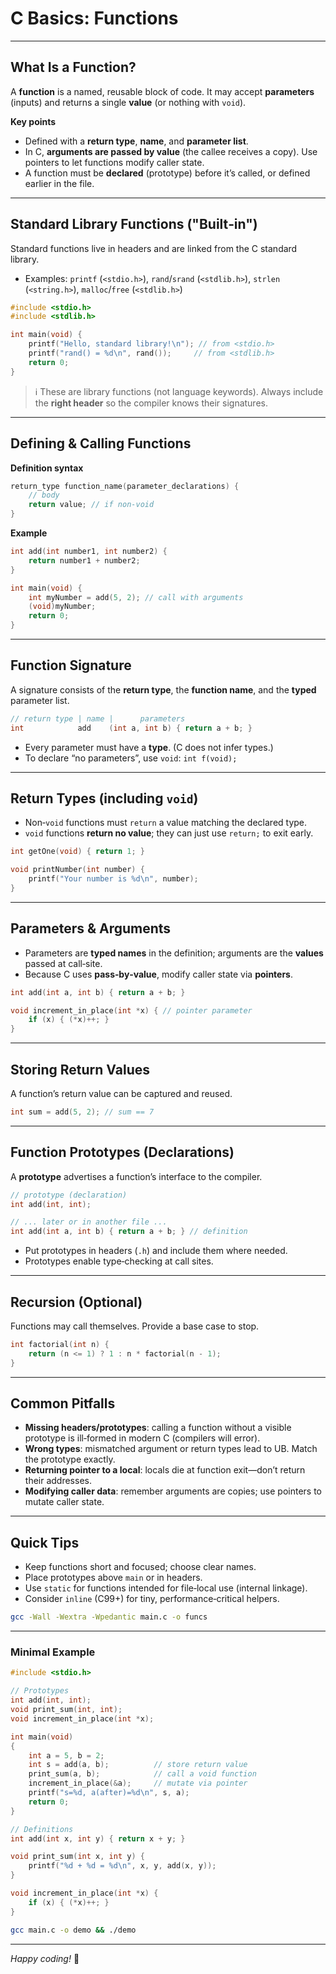 # C Basics: Functions

---

## What Is a Function?

A **function** is a named, reusable block of code. It may accept **parameters** (inputs) and returns a single **value** (or nothing with `void`).

**Key points**

* Defined with a **return type**, **name**, and **parameter list**.
* In C, **arguments are passed by value** (the callee receives a copy). Use pointers to let functions modify caller state.
* A function must be **declared** (prototype) before it’s called, or defined earlier in the file.

---

## Standard Library Functions ("Built‑in")

Standard functions live in headers and are linked from the C standard library.

* Examples: `printf` (`<stdio.h>`), `rand`/`srand` (`<stdlib.h>`), `strlen` (`<string.h>`), `malloc`/`free` (`<stdlib.h>`)

```c
#include <stdio.h>
#include <stdlib.h>

int main(void) {
    printf("Hello, standard library!\n"); // from <stdio.h>
    printf("rand() = %d\n", rand());     // from <stdlib.h>
    return 0;
}
```

> ℹ️ These are library functions (not language keywords). Always include the **right header** so the compiler knows their signatures.

---

## Defining & Calling Functions

**Definition syntax**

```c
return_type function_name(parameter_declarations) {
    // body
    return value; // if non‑void
}
```

**Example**

```c
int add(int number1, int number2) {
    return number1 + number2;
}

int main(void) {
    int myNumber = add(5, 2); // call with arguments
    (void)myNumber;
    return 0;
}
```

---

## Function Signature

A signature consists of the **return type**, the **function name**, and the **typed** parameter list.

```c
// return type | name |      parameters
int            add    (int a, int b) { return a + b; }
```

* Every parameter must have a **type**. (C does not infer types.)
* To declare “no parameters”, use `void`: `int f(void);`

---

## Return Types (including `void`)

* Non‑`void` functions must `return` a value matching the declared type.
* `void` functions **return no value**; they can just use `return;` to exit early.

```c
int getOne(void) { return 1; }

void printNumber(int number) {
    printf("Your number is %d\n", number);
}
```

---

## Parameters & Arguments

* Parameters are **typed names** in the definition; arguments are the **values** passed at call‑site.
* Because C uses **pass‑by‑value**, modify caller state via **pointers**.

```c
int add(int a, int b) { return a + b; }

void increment_in_place(int *x) { // pointer parameter
    if (x) { (*x)++; }
}
```

---

## Storing Return Values

A function’s return value can be captured and reused.

```c
int sum = add(5, 2); // sum == 7
```

---

## Function Prototypes (Declarations)

A **prototype** advertises a function’s interface to the compiler.

```c
// prototype (declaration)
int add(int, int);

// ... later or in another file ...
int add(int a, int b) { return a + b; } // definition
```

* Put prototypes in headers (`.h`) and include them where needed.
* Prototypes enable type‑checking at call sites.

---

## Recursion (Optional)

Functions may call themselves. Provide a base case to stop.

```c
int factorial(int n) {
    return (n <= 1) ? 1 : n * factorial(n - 1);
}
```

---

## Common Pitfalls

* **Missing headers/prototypes**: calling a function without a visible prototype is ill‑formed in modern C (compilers will error).
* **Wrong types**: mismatched argument or return types lead to UB. Match the prototype exactly.
* **Returning pointer to a local**: locals die at function exit—don’t return their addresses.
* **Modifying caller data**: remember arguments are copies; use pointers to mutate caller state.

---

## Quick Tips

* Keep functions short and focused; choose clear names.
* Place prototypes above `main` or in headers.
* Use `static` for functions intended for file‑local use (internal linkage).
* Consider `inline` (C99+) for tiny, performance‑critical helpers.

```bash
gcc -Wall -Wextra -Wpedantic main.c -o funcs
```

---

### Minimal Example

```c
#include <stdio.h>

// Prototypes
int add(int, int);
void print_sum(int, int);
void increment_in_place(int *x);

int main(void)
{
    int a = 5, b = 2;
    int s = add(a, b);          // store return value
    print_sum(a, b);            // call a void function
    increment_in_place(&a);     // mutate via pointer
    printf("s=%d, a(after)=%d\n", s, a);
    return 0;
}

// Definitions
int add(int x, int y) { return x + y; }

void print_sum(int x, int y) {
    printf("%d + %d = %d\n", x, y, add(x, y));
}

void increment_in_place(int *x) {
    if (x) { (*x)++; }
}
```

```bash
gcc main.c -o demo && ./demo
```

---

*Happy coding!* 🚀
